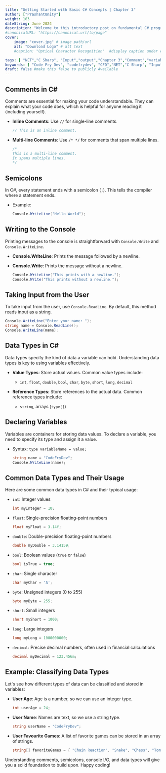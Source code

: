 ```yaml
---
title: "Getting Started with Basic C# Concepts | Chapter 3"
author: ["PrashantUnity"]
weight: 103
dateString: June 2024  
description: "Welcome to this introductory post on fundamental C# programming concepts. Understanding the basics is crucial. This Post cover how to use comments, declare variables, understand data types, and handle user input and output."
#canonicalURL: "https://canonical.url/to/page"
cover:
    image: "cover.jpg" # image path/url
    alt: "Download Logo" # alt text
    #caption: "Optical Character Recognition"  #display caption under cover 

tags: [ "NET","C Sharp", "Input","output","Chapter 3","Comment","variable"]
keywords: [ "Code Fry Dev", "codefrydev", "CFD","NET","C Sharp", "Input","output","Chapter 3","Comment","variable"]
draft: false #make this false to publicly Available
---
```



## Comments in C#

Comments are essential for making your code understandable. They can explain what your code does, which is helpful for anyone reading it (including yourself).

- **Inline Comments**: Use `//` for single-line comments.

    ```csharp
    // This is an inline comment.
    ```

- **Multi-line Comments**: Use `/* */` for comments that span multiple lines.

    ```csharp
    /*
    This is a multi-line comment.
    It spans multiple lines.
    */
    ```

## Semicolons

In C#, every statement ends with a semicolon (`;`). This tells the compiler where a statement ends.

- Example:

    ```csharp
    Console.WriteLine("Hello World");
    ```

## Writing to the Console

Printing messages to the console is straightforward with `Console.Write` and `Console.WriteLine`.

- **Console.WriteLine**: Prints the message followed by a newline.
- **Console.Write**: Prints the message without a newline.

    ```csharp
    Console.WriteLine("This prints with a newline.");
    Console.Write("This prints without a newline.");
    ```

## Taking Input from the User

To take input from the user, use `Console.ReadLine`. By default, this method reads input as a string.

```csharp
Console.WriteLine("Enter your name: ");
string name = Console.ReadLine();
Console.WriteLine(name);
```

## Data Types in C#

Data types specify the kind of data a variable can hold. Understanding data types is key to using variables effectively.

- **Value Types**: Store actual values. Common value types include:
  - `int`, `float`, `double`, `bool`, `char`, `byte`, `short`, `long`, `decimal`

- **Reference Types**: Store references to the actual data. Common reference types include:
  - `string`, arrays (`type[]`)

## Declaring Variables

Variables are containers for storing data values. To declare a variable, you need to specify its type and assign it a value.

- Syntax: `type variableName = value;`

    ```csharp
    string name = "CodeFryDev";
    Console.WriteLine(name);
    ```

## Common Data Types and Their Usage

Here are some common data types in C# and their typical usage:

- `int`: Integer values

    ```csharp
    int myInteger = 10;
    ```

- `float`: Single-precision floating-point numbers

    ```csharp
    float myFloat = 3.14f;
    ```

- `double`: Double-precision floating-point numbers

    ```csharp
    double myDouble = 3.14159;
    ```

- `bool`: Boolean values (`true` or `false`)

    ```csharp
    bool isTrue = true;
    ```

- `char`: Single character

    ```csharp
    char myChar = 'A';
    ```

- `byte`: Unsigned integers (0 to 255)

    ```csharp
    byte myByte = 255;
    ```

- `short`: Small integers

    ```csharp
    short myShort = 1000;
    ```

- `long`: Large integers

    ```csharp
    long myLong = 1000000000;
    ```

- `decimal`: Precise decimal numbers, often used in financial calculations

    ```csharp
    decimal myDecimal = 123.456m;
    ```

## Example: Classifying Data Types

Let's see how different types of data can be classified and stored in variables:

- **User Age**: Age is a number, so we can use an integer type.

    ```csharp
    int userAge = 24;
    ```

- **User Name**: Names are text, so we use a string type.

    ```csharp
    string userName = "CodeFryDev";
    ```

- **User Favourite Games**: A list of favorite games can be stored in an array of strings.

    ```csharp
    string[] favoriteGames = { "Chain Reaction", "Snake", "Chess", "Tomb Raider" };
    ```

Understanding comments, semicolons, console I/O, and data types will give you a solid foundation to build upon. Happy coding!
